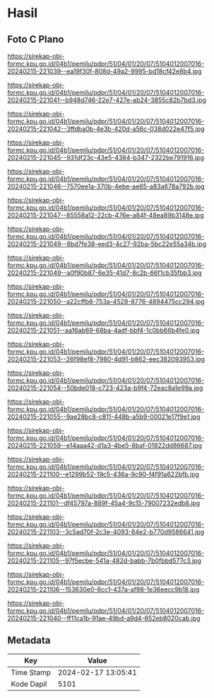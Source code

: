 # Hasil

## Foto C Plano

https://sirekap-obj-formc.kpu.go.id/04b1/pemilu/pdpr/51/04/01/20/07/5104012007016-20240215-221039--ea19f30f-808d-49a2-9995-bd18cf42e8b4.jpg

https://sirekap-obj-formc.kpu.go.id/04b1/pemilu/pdpr/51/04/01/20/07/5104012007016-20240215-221041--b948d746-22e7-427e-ab24-3855c82b7bd3.jpg

https://sirekap-obj-formc.kpu.go.id/04b1/pemilu/pdpr/51/04/01/20/07/5104012007016-20240215-221042--3ffdba0b-4e3b-420d-a56c-038d022e47f5.jpg

https://sirekap-obj-formc.kpu.go.id/04b1/pemilu/pdpr/51/04/01/20/07/5104012007016-20240215-221045--931df23c-43e5-4384-b347-2322be791916.jpg

https://sirekap-obj-formc.kpu.go.id/04b1/pemilu/pdpr/51/04/01/20/07/5104012007016-20240215-221046--7570ee1a-370b-4ebe-ae65-a83a678a792b.jpg

https://sirekap-obj-formc.kpu.go.id/04b1/pemilu/pdpr/51/04/01/20/07/5104012007016-20240215-221047--85558a12-22cb-476e-a84f-48ea89b3148e.jpg

https://sirekap-obj-formc.kpu.go.id/04b1/pemilu/pdpr/51/04/01/20/07/5104012007016-20240215-221049--8bd7fe38-eed3-4c27-92ba-5bc22e55a34b.jpg

https://sirekap-obj-formc.kpu.go.id/04b1/pemilu/pdpr/51/04/01/20/07/5104012007016-20240215-221049--a0f90b87-6e35-41d7-8c2b-66f1cb35fbb3.jpg

https://sirekap-obj-formc.kpu.go.id/04b1/pemilu/pdpr/51/04/01/20/07/5104012007016-20240215-221050--a22cffb8-753a-4528-8776-4894475cc294.jpg

https://sirekap-obj-formc.kpu.go.id/04b1/pemilu/pdpr/51/04/01/20/07/5104012007016-20240215-221051--aa16ab69-68ba-4adf-bbf4-1c0bb66b4fe0.jpg

https://sirekap-obj-formc.kpu.go.id/04b1/pemilu/pdpr/51/04/01/20/07/5104012007016-20240215-221053--26f98ef8-7980-4d91-b862-eec382093953.jpg

https://sirekap-obj-formc.kpu.go.id/04b1/pemilu/pdpr/51/04/01/20/07/5104012007016-20240215-221054--50bde018-c723-423a-b9f4-72eac8a1e99a.jpg

https://sirekap-obj-formc.kpu.go.id/04b1/pemilu/pdpr/51/04/01/20/07/5104012007016-20240215-221055--9ae28bc8-c811-448b-a5b9-00021e17f9e1.jpg

https://sirekap-obj-formc.kpu.go.id/04b1/pemilu/pdpr/51/04/01/20/07/5104012007016-20240215-221059--e14aaa42-d1a3-4be5-8baf-01822dd86687.jpg

https://sirekap-obj-formc.kpu.go.id/04b1/pemilu/pdpr/51/04/01/20/07/5104012007016-20240215-221100--e1299b52-19c5-436a-9c90-f4f91a622bfb.jpg

https://sirekap-obj-formc.kpu.go.id/04b1/pemilu/pdpr/51/04/01/20/07/5104012007016-20240215-221101--df45797a-889f-45a4-9c15-79007232edb8.jpg

https://sirekap-obj-formc.kpu.go.id/04b1/pemilu/pdpr/51/04/01/20/07/5104012007016-20240215-221103--3c5ad70f-2c3e-4093-84e2-b770d9586641.jpg

https://sirekap-obj-formc.kpu.go.id/04b1/pemilu/pdpr/51/04/01/20/07/5104012007016-20240215-221105--97f5ecbe-541a-482d-babb-7b0fbbd577c3.jpg

https://sirekap-obj-formc.kpu.go.id/04b1/pemilu/pdpr/51/04/01/20/07/5104012007016-20240215-221106--153630e0-6cc1-437a-af98-1e36eecc9b18.jpg

https://sirekap-obj-formc.kpu.go.id/04b1/pemilu/pdpr/51/04/01/20/07/5104012007016-20240215-221040--ff11ca1b-91ae-49bd-a9d4-652eb8020cab.jpg


## Metadata

| Key        | Value               |
| ---------- | ------------------- |
| Time Stamp | 2024-02-17 13:05:41 |
| Kode Dapil | 5101                |



